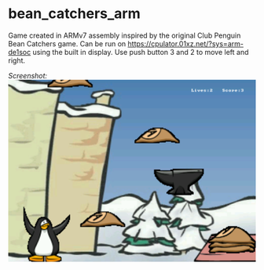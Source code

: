 # bean_catchers_arm
Game created in ARMv7 assembly inspired by the original Club Penguin Bean Catchers game. Can be run on https://cpulator.01xz.net/?sys=arm-de1soc using the built in display. Use push button 3 and 2 to move left and right.

*Screenshot:* 
![Screenshot](./screenshot.png)
